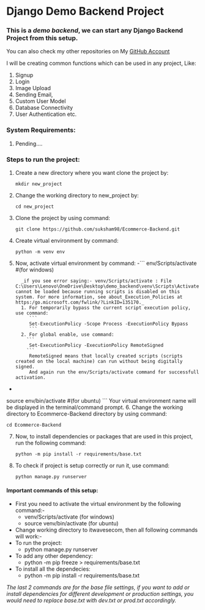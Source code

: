 # Django Demo Backend Project
### This is a _demo backend_, we can start any Django Backend Project from this setup.

You can also check my other repositories on My [GitHub Account](https://github.com/suksham98/)

I will be creating common functions which can be used in any project, Like:
1. Signup
1. Login 
1. Image Upload
1. Sending Email,
1. Custom User Model
1. Database Connectivity
1. User Authentication etc. 


### System Requirements:
1. Pending....


### Steps to run the project:
1. Create a new directory where you want clone the project by:
   ```
   mkdir new_project
   ```
2. Change the working directory to new_project by:
   ```
   cd new_project
   ```
3. Clone the project by using command:
   ```
   git clone https://github.com/suksham98/Ecommerce-Backend.git
   ```
4. Create virtual environment by command:
   ```
   python -m venv env
   ```
5. Now, activate virtual environment by command:
  -```
   env/Scripts/activate #(for windows)
   ```
     _if you see error saying:- venv/Scripts/activate : File C:\Users\Lenovo\OneDrive\Desktop\demo_backend\venv\Scripts\Activate.ps1 cannot be loaded because running scripts is disabled on this system. For more information, see about_Execution_Policies at https:/go.microsoft.com/fwlink/?LinkID=135170._
     1. For temporarily bypass the current script execution policy, use command:
        ```
        Set-ExecutionPolicy -Scope Process -ExecutionPolicy Bypass
        ```
     2. For global enable, use command:
       ```
        Set-ExecutionPolicy -ExecutionPolicy RemoteSigned
       ```
        RemoteSigned means that locally created scripts (scripts created on the local machine) can run without being digitally signed.
        And again run the env/Scripts/activate command for successfull activation.
  - ```
   source env/bin/activate #(for ubuntu)
    ```
  Your virtual environment name will be displayed in the terminal/command prompt.
6. Change the working directory to Ecommerce-Backend directory by using command:
   ```
   cd Ecommerce-Backend
   ```
7. Now, to install dependencies or packages that are used in this project, run the following command:
   ```
   python -m pip install -r requirements/base.txt
   ```
8. To check if project is setup correctly or run it, use command:
   ```
   python manage.py runserver
   ```


#### Important commands of this setup:
- First you need to activate the virtual environment by the following command:-
  - venv/Scripts/activate (for windows)    
  - source venv/bin/activate (for ubuntu)
- Change working directory to itwavesecom, then all following commands will work:-
- To run the project:
  - python manage.py runserver
- To add any other dependency:
  - python -m pip freeze > requirements/base.txt
- To install all the dependecies:
  - python -m pip install -r requirements/base.txt

_The last 2 commands are for the base file settings, if you want to add or install dependencies for different development or production settings, you would need to replace base.txt with dev.txt or prod.txt accordingly._


